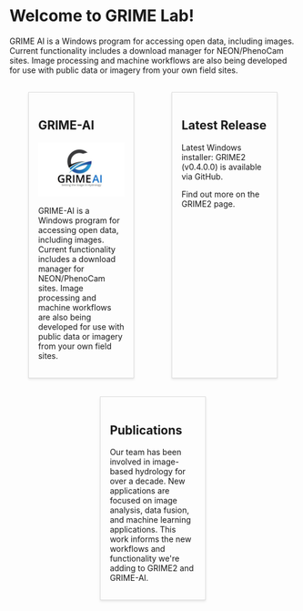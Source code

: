 # Welcome to GRIME Lab!

<!DOCTYPE html>

GRIME AI is a Windows program for accessing open data, including images. Current functionality includes a download manager for NEON/PhenoCam sites. Image processing and machine workflows are also being developed for use with public data or imagery from your own field sites.


<html lang="en">
<head>
  <meta charset="UTF-8">
  <meta name="viewport" content="width=device-width, initial-scale=1.0">
  <title>GaugeCam</title>
  <style>
    .panel-container {
      display: flex;
      justify-content: space-around;
      flex-wrap: wrap;
    }
    .panel {
      width: 30%;
      padding: 1rem;
      border: 1px solid #ddd;
      box-shadow: 0 2px 4px rgba(0,0,0,0.1);
      margin: 1rem;
    }
    @media (max-width: 768px) {
      .panel {
        width: 100%;
      }
    }
  </style>
</head>
<body>

<div class="panel-container">
  <div class="panel">
    <h2>GRIME-AI</h2>
    <p align="center">
      <img src="GRIME-AI Logo.png" alt="GRIME AI Logo">
    </p>
    <p>GRIME-AI is a Windows program for accessing open data, including images. Current functionality includes a download manager for NEON/PhenoCam sites. Image processing and machine workflows are also being developed for use with public data or imagery from your own field sites.</p>
  </div>
  
  <div class="panel">
    <h2>Latest Release</h2>
    <p>Latest Windows installer: GRIME2 (v0.4.0.0) is available via GitHub.</p>
    <p>Find out more on the GRIME2 page.</p>
  </div>
  
  <div class="panel">
    <h2>Publications</h2>
    <p>Our team has been involved in image-based hydrology for over a decade. New applications are focused on image analysis, data fusion, and machine learning applications. This work informs the new workflows and functionality we're adding to GRIME2 and GRIME-AI.</p>
  </div>
</div>

</body>
</html>
